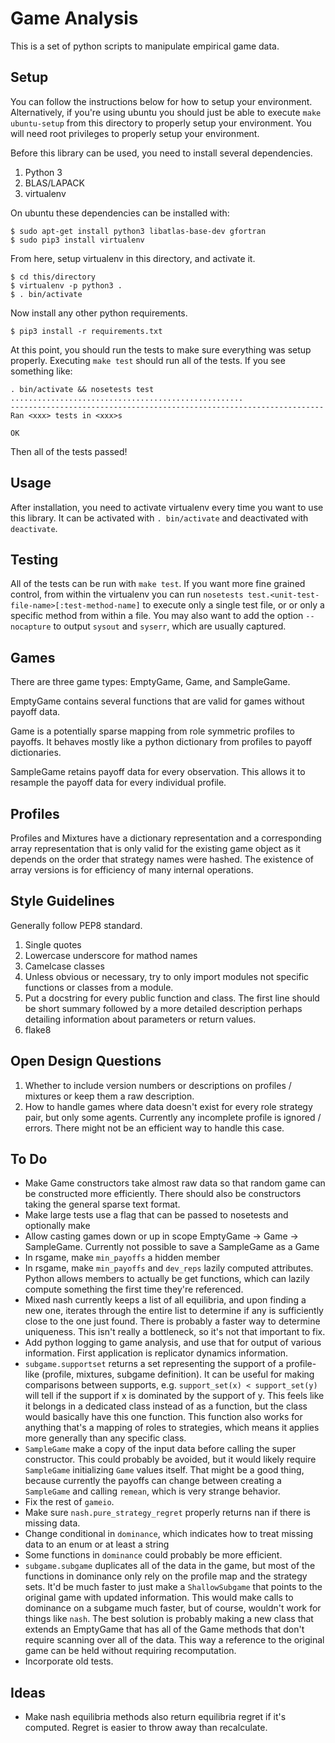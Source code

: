Game Analysis
=============

This is a set of python scripts to manipulate empirical game data.


Setup
-----

You can follow the instructions below for how to setup your environment.
Alternatively, if you're using ubuntu you should just be able to execute `make
ubuntu-setup` from this directory to properly setup your environment. You will
need root privileges to properly setup your environment.

Before this library can be used, you need to install several dependencies.

1. Python 3
2. BLAS/LAPACK
3. virtualenv

On ubuntu these dependencies can be installed with:

```
$ sudo apt-get install python3 libatlas-base-dev gfortran
$ sudo pip3 install virtualenv
```

From here, setup virtualenv in this directory, and activate it.

```
$ cd this/directory
$ virtualenv -p python3 .
$ . bin/activate
```

Now install any other python requirements.

```
$ pip3 install -r requirements.txt
```

At this point, you should run the tests to make sure everything was setup properly. Executing `make test` should run all of the tests. If you see something like:

```
. bin/activate && nosetests test
....................................................
----------------------------------------------------------------------
Ran <xxx> tests in <xxx>s

OK
```

Then all of the tests passed!


Usage
-----

After installation, you need to activate virtualenv every time you want to use
this library. It can be activated with `. bin/activate` and deactivated with
`deactivate`.


Testing
-------

All of the tests can be run with `make test`. If you want more fine grained
control, from within the virtualenv you can run `nosetests
test.<unit-test-file-name>[:test-method-name]` to execute only a single test
file, or or only a specific method from within a file. You may also want to add
the option `--nocapture` to output `sysout` and `syserr`, which are usually
captured.

Games
-----

There are three game types: EmptyGame, Game, and SampleGame.

EmptyGame contains several functions that are valid for games without payoff data.

Game is a potentially sparse mapping from role symmetric profiles to payoffs.
It behaves mostly like a python dictionary from profiles to payoff dictionaries.

SampleGame retains payoff data for every observation.
This allows it to resample the payoff data for every individual profile.


Profiles
--------

Profiles and Mixtures have a dictionary representation and a corresponding array representation that is only valid for the existing game object as it depends on the order that strategy names were hashed.
The existence of array versions is for efficiency of many internal operations.


Style Guidelines
----------------

Generally follow PEP8 standard.

1. Single quotes
2. Lowercase underscore for mathod names
3. Camelcase classes
4. Unless obvious or necessary, try to only import modules not specific
   functions or classes from a module.
5. Put a docstring for every public function and class. The first line should
   be short summary followed by a more detailed description perhaps detailing
   information about parameters or return values.
6. flake8


Open Design Questions
---------------------

1. Whether to include version numbers or descriptions on profiles / mixtures or keep them a raw description.
2. How to handle games where data doesn't exist for every role strategy pair, but only some agents.
   Currently any incomplete profile is ignored / errors.
   There might not be an efficient way to handle this case.

To Do
-----

- Make Game constructors take almost raw data so that random game can be constructed more efficiently.
  There should also be constructors taking the general sparse text format.
- Make large tests use a flag that can be passed to nosetests and optionally make
- Allow casting games down or up in scope EmptyGame -> Game -> SampleGame.
  Currently not possible to save a SampleGame as a Game
- In rsgame, make `min_payoffs` a hidden member
- In rsgame, make `min_payoffs` and `dev_reps` lazily computed attributes.
  Python allows members to actually be get functions, which can lazily compute something the first time they're referenced.
- Mixed nash currently keeps a list of all equilibria, and upon finding a new one, iterates through the entire list to determine if any is sufficiently close to the one just found.
  There is probably a faster way to determine uniqueness.
  This isn't really a bottleneck, so it's not that important to fix.
- Add python logging to game analysis, and use that for output of various information.
  First application is replicator dynamics information.
- `subgame.supportset` returns a set representing the support of a profile-like (profile, mixtures, subgame definition).
  It can be useful for making comparisons between supports, e.g. `support_set(x) < support_set(y)` will tell if the support if x is dominated by the support of y.
  This feels like it belongs in a dedicated class instead of as a function, but the class would basically have this one function.
  This function also works for anything that's a mapping of roles to strategies, which means it applies more generally than any specific class.
- `SampleGame` make a copy of the input data before calling the super constructor.
  This could probably be avoided, but it would likely require `SampleGame` initializing `Game` values itself.
  That might be a good thing, because currently the payoffs can change between creating a `SampleGame` and calling `remean`, which is very strange behavior.
- Fix the rest of `gameio`.
- Make sure `nash.pure_strategy_regret` properly returns nan if there is missing data.
- Change conditional in `dominance`, which indicates how to treat missing data to an enum or at least a string
- Some functions in `dominance` could probably be more efficient.
- `subgame.subgame` duplicates all of the data in the game, but most of the functions in dominance only rely on the profile map and the strategy sets.
  It'd be much faster to just make a `ShallowSubgame` that points to the original game with updated information.
  This would make calls to dominance on a subgame much faster, but of course, wouldn't work for things like `nash`.
  The best solution is probably making a new class that extends an EmptyGame that has all of the Game methods that don't require scanning over all of the data. This way a reference to the original game can be held without requiring recomputation.
- Incorporate old tests.

Ideas
-----

- Make nash equilibria methods also return equilibria regret if it's computed.
  Regret is easier to throw away than recalculate.
